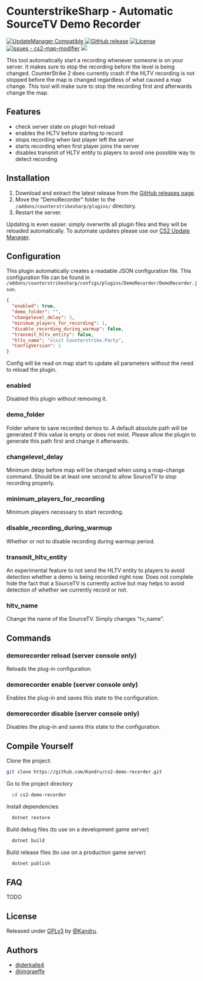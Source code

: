 # CounterstrikeSharp - Automatic SourceTV Demo Recorder

[![UpdateManager Compatible](https://img.shields.io/badge/CS2-UpdateManager-darkgreen)](https://github.com/Kandru/cs2-update-manager/)
[![GitHub release](https://img.shields.io/github/release/Kandru/cs2-demo-recorder?include_prereleases=&sort=semver&color=blue)](https://github.com/Kandru/cs2-demo-recorder/releases/)
[![License](https://img.shields.io/badge/License-GPLv3-blue)](#license)
[![issues - cs2-map-modifier](https://img.shields.io/github/issues/Kandru/cs2-demo-recorder)](https://github.com/Kandru/cs2-demo-recorder/issues)
[![](https://www.paypalobjects.com/en_US/i/btn/btn_donateCC_LG.gif)](https://www.paypal.com/donate/?hosted_button_id=C2AVYKGVP9TRG)

This tool automatically start a recording whenever someone is on your server. It makes sure to stop the recording before the level is being changed. CounterStrike 2 does currently crash if the HLTV recording is not stopped before the map is changed regardless of what caused a map change. This tool will make sure to stop the recording first and afterwards change the map.

## Features

- check server state on plugin hot-reload
- enables the HLTV before starting to record
- stops recording when last player left the server
- starts recording when first player joins the server
- disables transmit of HLTV entity to players to avoid one possible way to detect recording

## Installation

1. Download and extract the latest release from the [GitHub releases page](https://github.com/Kandru/cs2-demo-recorder/releases/).
2. Move the "DemoRecorder" folder to the `/addons/counterstrikesharp/plugins/` directory.
3. Restart the server.

Updating is even easier: simply overwrite all plugin files and they will be reloaded automatically. To automate updates please use our [CS2 Update Manager](https://github.com/Kandru/cs2-update-manager/).


## Configuration

This plugin automatically creates a readable JSON configuration file. This configuration file can be found in `/addons/counterstrikesharp/configs/plugins/DemoRecorder/DemoRecorder.json`.

```json
{
  "enabled": true,
  "demo_folder": "",
  "changelevel_delay": 3,
  "minimum_players_for_recording": 1,
  "disable_recording_during_warmup": false,
  "transmit_hltv_entity": false,
  "hltv_name": "visit Counterstrike.Party",
  "ConfigVersion": 1
}
```

Config will be read on map start to update all parameters without the need to reload the plugin.

### enabled

Disabled this plugin without removing it.

### demo_folder

Folder where to save recorded demos to. A default absolute path will be generated if this value is empty or does not exist. Please allow the plugin to generate this path first and change it afterwards.

### changelevel_delay

Minimum delay before map will be changed when using a map-change command. Should be at least one second to allow SourceTV to stop recording properly.

### minimum_players_for_recording

Minimum players necessary to start recording.

### disable_recording_during_warmup

Whether or not to disable recording during warmup period.

### transmit_hltv_entity

An experimental feature to not send the HLTV entity to players to avoid detection whether a demo is being recorded right now. Does not complete hide the fact that a SourceTV is currently active but may helps to avoid detection of whether we currently record or not.

### hltv_name

Change the name of the SourceTV. Simply changes "tv_name".

## Commands

### demorecorder reload (server console only)

Reloads the plug-in configuration.

### demorecorder enable (server console only)

Enables the plug-in and saves this state to the configuration.

### demorecorder disable (server console only)

Disables the plug-in and saves this state to the configuration.

## Compile Yourself

Clone the project:

```bash
git clone https://github.com/Kandru/cs2-demo-recorder.git
```

Go to the project directory

```bash
  cd cs2-demo-recorder
```

Install dependencies

```bash
  dotnet restore
```

Build debug files (to use on a development game server)

```bash
  dotnet build
```

Build release files (to use on a production game server)

```bash
  dotnet publish
```

## FAQ

TODO

## License

Released under [GPLv3](/LICENSE) by [@Kandru](https://github.com/Kandru).

## Authors

- [@derkalle4](https://www.github.com/derkalle4)
- [@jmgraeffe](https://www.github.com/jmgraeffe)
